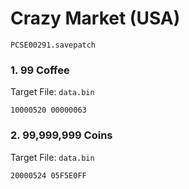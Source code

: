 #  Crazy Market (USA)

`PCSE00291.savepatch`

### 1. 99 Coffee

Target File: `data.bin`

```
10000520 00000063
```

### 2. 99,999,999 Coins

Target File: `data.bin`

```
20000524 05F5E0FF
```

